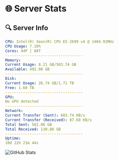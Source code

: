 # 🌐 Server Stats
## 🔍 Server Info
```yaml
CPU: Intel(R) Xeon(R) CPU E5-2699 v4 @ 1404.91MHz
CPU Usage: 7.10%
Cores: 44P | 88T
-----------------------------------
Memory:
Current Usage: 8.21 GB/503.74 GB
Available: 492.08 GB
-----------------------------------
Disk:
Current Usage: 26.74 GB/1.71 TB
Free: 1.60 TB
-----------------------------------
GPU:
No GPU detected
-----------------------------------
Network:
Current Transfer (Sent): 603.74 KB/s
Current Transfer (Received): 87.60 KB/s
Total Sent: 582.86 GB
Total Received: 130.88 GB
-----------------------------------
Uptime:
10d 22h 21m 44s
```
![GitHub Stats](https://img.shields.io/badge/Updated-2025-04-30_15:30:32-blue)